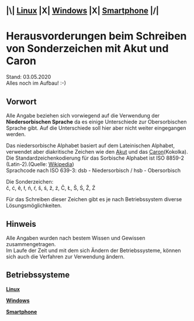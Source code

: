 ## |\\| **[Linux](Linux.md)** |X| **[Windows](Windows.md)** |X| **[Smartphone](Smartphone.md)** |/|  

# Herausvorderungen beim Schreiben von Sonderzeichen mit Akut und Caron

Stand: 03.05.2020  
Alles noch im Aufbau! :-)

## Vorwort

Alle Angabe beziehen sich vorwiegend auf die Verwendung der **Niedersorbischen Sprache** da es einige Unterschiede zur Obersorbischen Sprache gibt. Auf die Unterschiede soll hier aber nicht weiter eingegangen werden.

Das niedersorbische Alphabet basiert auf dem Lateinischen Alphabet, verwendet aber diakritische Zeichen wie den [Akut](https://de.wikipedia.org/wiki/Akut) und das [Caron](https://de.wikipedia.org/wiki/Hatschek)(Kokolka). Die Standardzeichenkodierung für das Sorbische Alphabet ist ISO 8859-2 (Latin-2).(Quelle: [Wikipedia](https://de.wikipedia.org/wiki/Niedersorbische_Sprache#Orthographie))  
Sprachcode nach ISO 639-3: dsb - Niedersorbisch / hsb - Obersorbisch  

Die Sonderzeichen:  
č, ć, ě, ł, ń, ŕ, š, ś, ž, ź, Č, Ł, Š, Ś, Ž, Ź  

Für das Schreiben dieser Zeichen gibt es je nach Betriebssystem diverse Lösungsmöglichkeiten.  

## Hinweis

Alle Angaben wurden nach bestem Wissen und Gewissen zusammengetragen.  
Im Laufe der Zeit und mit dem sich Ändern der Betriebssysteme, können sich auch die Verfahren zur Verwendung ändern.


## Betriebssysteme

**[Linux](Linux.md)**

**[Windows](Windows.md)**

**[Smartphone](Smartphone.md)**
